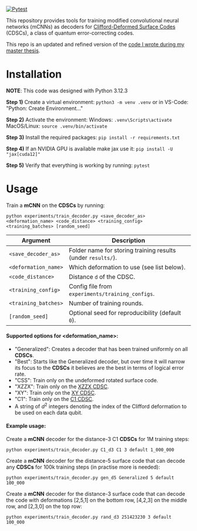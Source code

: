 [![Pytest](https://github.com/JuliusRye/CDSC-ML-search/actions/workflows/tests.yml/badge.svg)](https://github.com/JuliusRye/CDSC-ML-search/actions/workflows/tests.yml)

This repository provides tools for training modified convolutional neural networks (mCNNs) as decoders for [Clifford-Deformed Surface Codes](https://journals.aps.org/prxquantum/abstract/10.1103/PRXQuantum.5.010347) (CDSCs), a class of quantum error-correcting codes.

This repo is an updated and refined version of the [code I wrote during my master thesis](https://github.com/JuliusRye/QEC).

# Installation

**NOTE**: This code was designed with Python 3.12.3 

**Step 1)** Create a virtual environment: `python3 -m venv .venv` or in VS-Code: "Python: Create Environment..."

**Step 2)** Activate the environment:
Windows: `.venv\Scripts\activate`
MacOS/Linux: `source .venv/bin/activate`

**Step 3)** Install the required packages: `pip install -r requirements.txt`

**Step 4)** If an NVIDIA GPU is available make jax use it: `pip install -U "jax[cuda12]"`

**Step 5)** Verify that everything is working by running: `pytest`

# Usage

Train a **mCNN** on the **CDSCs** by running:

`python experiments/train_decoder.py <save_decoder_as> <deformation_name> <code_distance> <training_config> <training_batches> [random_seed]`

| Argument             | Description                                                  |
| -------------------- | ------------------------------------------------------------ |
| `<save_decoder_as>`  | Folder name for storing training results (under `results/`). |
| `<deformation_name>` | Which deformation to use (see list below).                   |
| `<code_distance>`    | Distance `d` of the CDSC.                                    |
| `<training_config>`  | Config file from `experiments/training_configs`.             |
| `<training_batches>` | Number of training rounds.                                   |
| `[random_seed]`      | Optional seed for reproducibility (default `0`).             |

#### Supported options for <deformation_name>:
- "Generalized": Creates a decoder that has been trained uniformly on all **CDSCs**.
- "Best": Starts like the Generalized decoder, but over time it will narrow its focus to the **CDSCs** it believes are the best in terms of logical error rate.
- "CSS": Train only on the undeformed rotated surface code.
- "XZZX": Train only on the [XZZX CDSC](https://www.nature.com/articles/s41467-021-22274-1).
- "XY": Train only on the [XY CDSC](https://journals.aps.org/prx/abstract/10.1103/PhysRevX.9.041031).
- "C1": Train only on the [C1 CDSC](https://journals.aps.org/prxquantum/abstract/10.1103/PRXQuantum.5.010347).
- A string of $d^2$ integers denoting the index of the Clifford deformation to be used on each data qubit.

#### Example usage:

Create a **mCNN** decoder for the distance-3 C1 **CDSCs** for 1M training steps:

`python experiments/train_decoder.py C1_d3 C1 3 default 1_000_000`

Create a **mCNN** decoder for the distance-5 surface code that can decode any **CDSCs** for 100k training steps (in practise more is needed):

`python experiments/train_decoder.py gen_d5 Generalized 5 default 100_000`

Create a **mCNN** decoder for the distance-3 surface code that can decode the code with deformations [2,5,1] on the bottom row, [4,2,3] on the middle row, and [2,3,0] on the top row:

`python experiments/train_decoder.py rand_d3 251423230 3 default 100_000`
